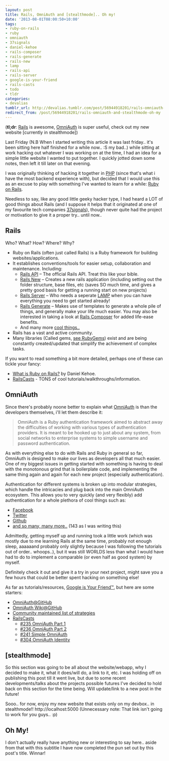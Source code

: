```yaml
---
layout: post
title: Rails, OmniAuth and [stealthmode].. Oh my!
date: '2013-08-01T08:00:50+10:00'
tags:
- ruby-on-rails
- ruby
- omniauth
- 37signals
- daniel-kehoe
- rails-composer
- rails-generate
- rails-new
- lamp
- rails-api
- rails-server
- google-is-your-friend
- rails-casts
- todo
- tldr
categories:
- devalias
tumblr_url: http://devalias.tumblr.com/post/56944918201/rails-omniauth-and-stealthmode-oh-my
redirect_from: /post/56944918201/rails-omniauth-and-stealthmode-oh-my
---
```

(**tl;dr**: [Rails](http://rubyonrails.org/) is awesome, [OmniAuth](https://github.com/intridea/omniauth) is super useful, check out my new website [currently in stealthmode])

Last Friday (N.B When I started writing this article it was last friday.. it's been sitting here half finished for a while now.. :S my bad..) while sitting at work hacking out whatever I was working on at the time, I had an idea for a simple little website I wanted to put together. I quickly jotted down some notes, then left it till later on that evening.

I was originally thinking of hacking it together in [PHP](https://secure.php.net/) (since that's what i have the most backend experience with), but decided that I would use this as an excuse to play with something I've wanted to learn for a while: [Ruby on Rails](http://rubyonrails.org/).

Needless to say, like any good little geeky hacker type, I had heard a LOT of good things about Rails (and I suppose it helps that it originated at one of my favourite tech companies [37signals](http://37signals.com/opensource)), though never quite had the project or motivation to give it a proper try.. until now..

## Rails

Who? What? How? Where? Why?

* Ruby on Rails (often just called Rails) is a Ruby framework for building websites/applications.
* It establishes conventions/tools for easier setup, collaboration and maintenance. Including:
  * [Rails API](http://api.rubyonrails.org/) – The official Rails API. Treat this like your bible.
  * [Rails New](http://guides.rubyonrails.org/command_line.html#rails-new) – Creates a new rails application (including setting out the folder structure, base files, etc (saves SO much time, and gives a pretty good basis for getting a running start on new projects)
  * [Rails Server](http://guides.rubyonrails.org/command_line.html#rails-server) – Who needs a seperate [LAMP](https://en.wikipedia.org/wiki/LAMP_(software_bundle)) when you can have everything you need to get started already!
  * [Rails Generate](http://guides.rubyonrails.org/command_line.html#rails-generate) – Makes use of templates to generate a whole pile of things, and generally make your life much easier. You may also be interested in taking a look at [Rails Composer](https://github.com/RailsApps/rails-composer) for added life-ease benefits.
  * And many more [cool things..](http://guides.rubyonrails.org/command_line.html)
* Rails has a vast and active community.
* Many libraries (Called gems, [see RubyGems](https://rubygems.org/)) exist and are being constantly created/updated that simplify the achievement of complex tasks.

If you want to read something a bit more detailed, perhaps one of these can tickle your fancy:

* [What is Ruby on Rails?](https://railsapps.github.io/what-is-ruby-rails.html) by Daniel Kehoe.
* [RailsCasts](http://railscasts.com/) - TONS of cool tutorials/walkthroughs/information. 

## OmniAuth

Since there's probably noone better to explain what [OmniAuth](https://github.com/intridea/omniauth) is than the developers themselves, i'll let them describe it:

> OmniAuth is a Ruby authentication framework aimed to abstract away the difficulties of working with various types of authentication providers. It is meant to be hooked up to just about any system, from social networks to enterprise systems to simple username and password authentication.

As with everything else to do with Rails and Ruby in general so far, OmniAuth is designed to make our lives as developers all that much easier. One of my biggest issues in getting started with something is having to deal with the monotonous grind that is boilerplate code, and implementing the same thing again and again for each new project (especially authentication).

Authentication for different systems is broken up into modular strategies, which handle the intricacies and plug back into the main OmniAuth ecosystem. This allows you to very quickly (and very flexibly) add authentication for a whole plethora of cool things such as:

* [Facebook](https://github.com/mkdynamic/omniauth-facebook)
* [Twitter](https://github.com/arunagw/omniauth-twitter)
* [Github](https://github.com/intridea/omniauth-github)
* [and so many, many more..](https://github.com/intridea/omniauth/wiki/List-of-Strategies) (143 as I was writing this)

Admittedly, getting myself up and running took a little work (which was mostly due to me learning Rails at the same time, probably not enough sleep, aaaaaand probably only slightly because I was following the tutorials out of order.. whoops..), but it was still WORLDS less than what I would have had to do to implement a comparable (or even half as good system) by myself.

Definitely check it out and give it a try in your next project, might save you a few hours that could be better spent hacking on something else!

As far as tutorials/resources, [Google is Your Friend&trade;](https://www.youtube.com/watch?v=ftQ6A3DKKeg), but here are some starters:

* [OmniAuth@GitHub](https://github.com/intridea/omniauth)
* [OmniAuth Wiki@GitHub](https://github.com/intridea/omniauth/wiki)
* [Community maintained list of strategies](https://github.com/intridea/omniauth/wiki/List-of-Strategies)
* [RailsCasts](http://railscasts.com/)
  * [#235 OmniAuth Part 1](http://railscasts.com/episodes/235-omniauth-part-1)
  * [#236 OmniAuth Part 2](http://railscasts.com/episodes/236-omniauth-part-2)
  * [#241 Simple OmniAuth](http://railscasts.com/episodes/241-simple-omniauth)
  * [#304 OmniAuth Identity](http://railscasts.com/episodes/304-omniauth-identity)

## [stealthmode]

So this section was going to be all about the website/webapp, why I decided to make it, what it does/will do, a link to it, etc. I was holding off on publishing this post till it went live, but due to some recent developments/talks about the projects possible futures I've decided to hold back on this section for the time being. Will update/link to a new post in the future!

Sooo.. for now, enjoy my new website that exists only on my devbox.. in stealthmode!! http://localhost:5000 (Unnecessary note: That link isn't going to work for you guys.. :p)

## Oh My!

I don't actually really have anything new or interesting to say here.. aside from that with this subtitle I have now completed the pun set out by this post's title. Winnar!
